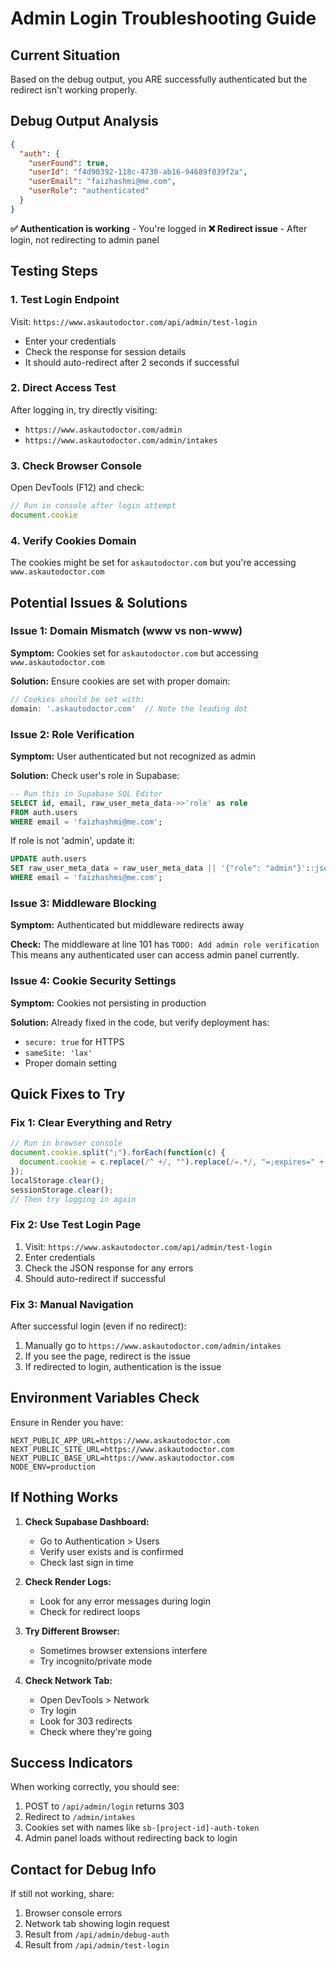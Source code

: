 # Admin Login Troubleshooting Guide

## Current Situation
Based on the debug output, you ARE successfully authenticated but the redirect isn't working properly.

## Debug Output Analysis

```json
{
  "auth": {
    "userFound": true,
    "userId": "f4d90392-118c-4738-ab16-94689f039f2a",
    "userEmail": "faizhashmi@me.com",
    "userRole": "authenticated"
  }
}
```

**✅ Authentication is working** - You're logged in
**❌ Redirect issue** - After login, not redirecting to admin panel

## Testing Steps

### 1. Test Login Endpoint
Visit: `https://www.askautodoctor.com/api/admin/test-login`
- Enter your credentials
- Check the response for session details
- It should auto-redirect after 2 seconds if successful

### 2. Direct Access Test
After logging in, try directly visiting:
- `https://www.askautodoctor.com/admin`
- `https://www.askautodoctor.com/admin/intakes`

### 3. Check Browser Console
Open DevTools (F12) and check:
```javascript
// Run in console after login attempt
document.cookie
```

### 4. Verify Cookies Domain
The cookies might be set for `askautodoctor.com` but you're accessing `www.askautodoctor.com`

## Potential Issues & Solutions

### Issue 1: Domain Mismatch (www vs non-www)
**Symptom:** Cookies set for `askautodoctor.com` but accessing `www.askautodoctor.com`

**Solution:** Ensure cookies are set with proper domain:
```javascript
// Cookies should be set with:
domain: '.askautodoctor.com'  // Note the leading dot
```

### Issue 2: Role Verification
**Symptom:** User authenticated but not recognized as admin

**Solution:** Check user's role in Supabase:
```sql
-- Run this in Supabase SQL Editor
SELECT id, email, raw_user_meta_data->>'role' as role
FROM auth.users
WHERE email = 'faizhashmi@me.com';
```

If role is not 'admin', update it:
```sql
UPDATE auth.users
SET raw_user_meta_data = raw_user_meta_data || '{"role": "admin"}'::jsonb
WHERE email = 'faizhashmi@me.com';
```

### Issue 3: Middleware Blocking
**Symptom:** Authenticated but middleware redirects away

**Check:** The middleware at line 101 has `TODO: Add admin role verification`
This means any authenticated user can access admin panel currently.

### Issue 4: Cookie Security Settings
**Symptom:** Cookies not persisting in production

**Solution:** Already fixed in the code, but verify deployment has:
- `secure: true` for HTTPS
- `sameSite: 'lax'`
- Proper domain setting

## Quick Fixes to Try

### Fix 1: Clear Everything and Retry
```javascript
// Run in browser console
document.cookie.split(";").forEach(function(c) {
  document.cookie = c.replace(/^ +/, "").replace(/=.*/, "=;expires=" + new Date().toUTCString() + ";path=/");
});
localStorage.clear();
sessionStorage.clear();
// Then try logging in again
```

### Fix 2: Use Test Login Page
1. Visit: `https://www.askautodoctor.com/api/admin/test-login`
2. Enter credentials
3. Check the JSON response for any errors
4. Should auto-redirect if successful

### Fix 3: Manual Navigation
After successful login (even if no redirect):
1. Manually go to `https://www.askautodoctor.com/admin/intakes`
2. If you see the page, redirect is the issue
3. If redirected to login, authentication is the issue

## Environment Variables Check

Ensure in Render you have:
```env
NEXT_PUBLIC_APP_URL=https://www.askautodoctor.com
NEXT_PUBLIC_SITE_URL=https://www.askautodoctor.com
NEXT_PUBLIC_BASE_URL=https://www.askautodoctor.com
NODE_ENV=production
```

## If Nothing Works

1. **Check Supabase Dashboard:**
   - Go to Authentication > Users
   - Verify user exists and is confirmed
   - Check last sign in time

2. **Check Render Logs:**
   - Look for any error messages during login
   - Check for redirect loops

3. **Try Different Browser:**
   - Sometimes browser extensions interfere
   - Try incognito/private mode

4. **Check Network Tab:**
   - Open DevTools > Network
   - Try login
   - Look for 303 redirects
   - Check where they're going

## Success Indicators

When working correctly, you should see:
1. POST to `/api/admin/login` returns 303
2. Redirect to `/admin/intakes`
3. Cookies set with names like `sb-[project-id]-auth-token`
4. Admin panel loads without redirecting back to login

## Contact for Debug Info

If still not working, share:
1. Browser console errors
2. Network tab showing login request
3. Result from `/api/admin/debug-auth`
4. Result from `/api/admin/test-login`